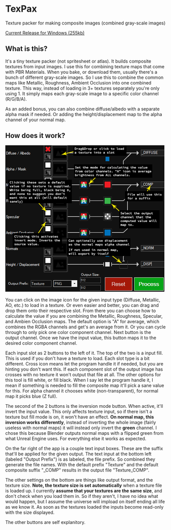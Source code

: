 # TexPax
Texture packer for making composite images (combined gray-scale images)

[Current Release for Windows (255kb)](https://raw.github.com/ChrisPikul510/texpax/master/dist/TexPax.exe)

## What is this?
It's a tiny texture packer (not spritesheet or atlas). It builds composite textures from input images. I use this for combining texture maps that come with PBR Materials. When you bake, or download them, usually there's a bunch of different gray-scale images. So I use this to combine the common maps like Metallic, Roughness, Ambient Occlusion into one combined texture. This way, instead of loading in 3+ textures separately you're only using 1. It simply maps each gray-scale image to a specific color channel (R/G/B/A).

As an added bonus, you can also combine diffuse/albedo with a separate alpha mask if needed. Or adding the height/displacement map to the alpha channel of your normal map.

## How does it work?
![Alt text](/images/tutorial.png?raw=true "Explanation")

You can click on the image icon for the given input type (Diffuse, Metallic, AO, etc.) to load in a texture. Or even easier and better, you can drag and drop them onto their respective slot. From there you can choose how to calculate the value if you are combining the Metallic, Roughness, Specular, and Ambien Occlusion maps. The default option is "A" for average, which combines the RGBA channels and get's an average from it. Or you can cycle through to only pick one color component channel. Next button is the output channel. Once we have the input value, this button maps it to the desired color component channel.

Each input slot as 2 buttons to the left of it. The top of the two is a input fill. This is used if you don't have a texture to load. Each slot type is a bit different. Cross icon means let the program handle it if needed, but you are hinting you don't want this. If each component slot of the output image has crosses with no texture it won't output that file at all. The other options for this tool is fill white, or fill black. When I say let the program handle it, I mean if something is needed to fill the composite map it'll pick a sane value for this. For alpha channel it chooses white (non-transparent), for normal map it picks blue (Z full).

The second of the 2 buttons is the inversion mode button. When active, it'll invert the input value. This only affects texture input, so if there isn't a texture but fill mode is on, it won't have an effect. __On normal map, this inversion works differently__, instead of inverting the whole image (fairly useless with normal maps) it will instead only invert the __green__ channel. I chose this because Blender outputs normal maps with a flipped green from what Unreal Engine uses. For everything else it works as expected.

On the far right of the app is a couple text input boxes. These are the suffix that'll be applied for the given output. The text input at the bottom left (labeled "Output Prefix") is as labeled, the file prefix. So combined they generate the file names. With the default prefix "Texture" and the default composite suffix "\_COMP" results in the output file "Texture_COMP".

The other settings on the bottom are things like output format, and the texture size. __Note, the texture size is set automatically__ when a texture file is loaded up. I currently __assume that your textures are the same size__, and don't check when you load them in. So if they aren't, I have no idea what would happen, but I assume the universe will impload on itself ending all life as we know it. As soon as the textures loaded the inputs become read-only with the size displayed.

The other buttons are self explanitory.

